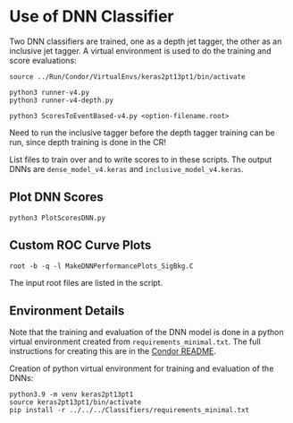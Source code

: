 # Use of DNN Classifier

Two DNN classifiers are trained, one as a depth jet tagger, the other as an inclusive jet tagger. A virtual environment is used to do the training and score evaluations:

```
source ../Run/Condor/VirtualEnvs/keras2pt13pt1/bin/activate

python3 runner-v4.py
python3 runner-v4-depth.py

python3 ScoresToEventBased-v4.py <option-filename.root>
```

Need to run the inclusive tagger before the depth tagger training can be run, since depth training is done in the CR! 

List files to train over and to write scores to in these scripts. The output DNNs are `dense_model_v4.keras` and `inclusive_model_v4.keras`.

## Plot DNN Scores
```
python3 PlotScoresDNN.py
```

## Custom ROC Curve Plots
```
root -b -q -l MakeDNNPerformancePlots_SigBkg.C
```
The input root files are listed in the script. 

## Environment Details

Note that the training and evaluation of the DNN model is done in a python virtual environment created from `requirements_minimal.txt`. The full instructions for creating this are in the [Condor README](https://github.com/gk199/Run3-HCAL-LLP-Analysis/tree/dev-gillian/Run/Condor#debugging-issues-with-dnn-score-addition). 

Creation of python virtual environment for training and evaluation of the DNNs:
```
python3.9 -m venv keras2pt13pt1
source keras2pt13pt1/bin/activate
pip install -r ../../../Classifiers/requirements_minimal.txt
```